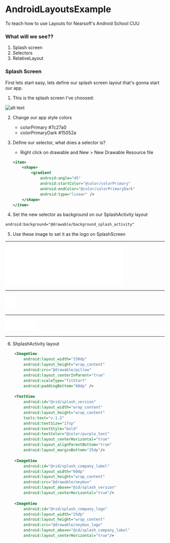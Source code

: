 # AndroidLayoutsExample
To teach how to use Layouts for Nearsoft's Android School CUU


### What will we see??

1. Splash screen
2. Selectors
2. RelativeLayout

### Splash Screen

First lets start easy, lets define our splash screen layout that's gonna start our app.

1. This is the splash screen I've choosed:

![alt text](https://s-media-cache-ak0.pinimg.com/236x/98/5b/ca/985bcaef215c825ff4e7730d5c6eeb88--pillows-splash-screen.jpg "Logo Title Text 1")

2. Change our app style colors
    - colorPrimary #7c27a0
    - colorPrimaryDark #15052a

3. Define our selector, what does a selector is?
    - Right click on drawable and New > New Drawable Resource file
    ```xml
    <item>
        <shape>
            <gradient
                android:angle="45"
                android:startColor="@color/colorPrimary"
                android:endColor="@color/colorPrimaryDark"
                android:type="linear" />
        </shape>
    </item>
    ```

4. Set the new selector as background on our SplashActivity layout
```xml
android:background="@drawable/background_splash_activity"
```

5. Use these image to set it as the logo on SplashScreen
----

![ScreenShot](https://github.com/thesnowgoose/AndroidLayoutsExample/blob/1-Splash/app/src/main/res/drawable/pillow.png "Logo Title Text 1")

----

![ScreenShot](https://github.com/thesnowgoose/AndroidLayoutsExample/blob/1-Splash/app/src/main/res/drawable/neybox_logo.png "Logo Title Text 1")

----

![ScreenShot](https://github.com/thesnowgoose/AndroidLayoutsExample/blob/1-Splash/app/src/main/res/drawable/neybox.png "Logo Title Text 1")

----
6. ShplashActivity layout
```xml
    <ImageView
        android:layout_width="150dp"
        android:layout_height="wrap_content"
        android:src="@drawable/pillow"
        android:layout_centerInParent="true"
        android:scaleType="fitStart"
        android:paddingBottom="60dp" />

    <TextView
        android:id="@+id/splash_version"
        android:layout_width="wrap_content"
        android:layout_height="wrap_content"
        tools:text="v.1.2"
        android:textSize="17sp"
        android:textStyle="bold"
        android:textColor="@color/purple_text"
        android:layout_centerHorizontal="true"
        android:layout_alignParentBottom="true"
        android:layout_marginBottom="25dp"/>

    <ImageView
        android:id="@+id/splash_company_label"
        android:layout_width="60dp"
        android:layout_height="wrap_content"
        android:src="@drawable/neybox"
        android:layout_above="@id/splash_version"
        android:layout_centerHorizontal="true"/>

    <ImageView
        android:id="@+id/splash_company_logo"
        android:layout_width="25dp"
        android:layout_height="wrap_content"
        android:src="@drawable/neybox_logo"
        android:layout_above="@id/splash_company_label"
        android:layout_centerHorizontal="true"/>
```
